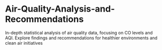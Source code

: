 # Air-Quality-Analysis-and-Recommendations
In-depth statistical analysis of air quality data, focusing on CO levels and AQI. Explore findings and recommendations for healthier environments and clean air initiatives
